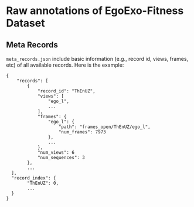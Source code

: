 # Raw annotations of EgoExo-Fitness Dataset

## Meta Records
`meta_records.json` include basic information (e.g., record id, views, frames, etc) of all available records. Here is the example:

```
{
    "records": [
        {
            "record_id": "ThEnUZ",
            "views": [
                "ego_l",
                ...
            ],
            "frames": {
                "ego_l": {
                    "path": "frames_open/ThEnUZ/ego_l",
                    "num_frames": 7973
                },
                ...
            },
            "num_views": 6
            "num_sequences": 3
        },
        ...
  ],
  "record_index": {
        "ThEnUZ": 0,
        ...
  }
}
```
